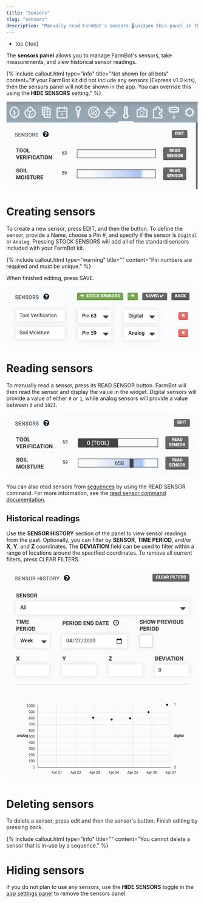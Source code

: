 ```yaml
---
title: "Sensors"
slug: "sensors"
description: "Manually read FarmBot's sensors 🌡️\n[Open this panel in the app](https://my.farm.bot/app/designer/sensors)"
---
```


* toc
{:toc}

The **sensors panel** allows you to manage FarmBot's sensors, take measurements, and view historical sensor readings.

{%
include callout.html
type="info"
title="Not shown for all bots"
content="If your FarmBot kit did not include any sensors (Express v1.0 kits), then the sensors panel will not be shown in the app. You can override this using the **HIDE SENSORS** setting."
%}



![Screen Shot 2020-06-30 at 12.28.34 PM.png](_images/Screen_Shot_2020-06-30_at_12.28.34_PM.png)

# Creating sensors
To create a new sensor, press <span class="fb-button fb-gray">EDIT</span>, and then the <span class="fb-button fb-green"><i class='fa fa-plus'></i></span> button. To define the sensor, provide a <span class="fb-input">Name</span>, choose a <span class="fb-dropdown">Pin #</span>, and specify if the sensor is `Digital` or `Analog`. Pressing <span class="fb-button fb-green"><i class='fa fa-plus'></i> STOCK SENSORS</span> will add all of the standard sensors included with your FarmBot kit.

{%
include callout.html
type="warning"
title=""
content="Pin numbers are required and must be unique."
%}

When finished editing, press <span class="fb-button fb-green">SAVE</span>.

![Screen Shot 2020-06-30 at 12.30.24 PM.png](_images/Screen_Shot_2020-06-30_at_12.30.24_PM.png)

# Reading sensors
To manually read a sensor, press its <span class="fb-button fb-gray">READ SENSOR</span> button. FarmBot will then read the sensor and display the value in the widget. Digital sensors will provide a value of either `0` or `1`, while analog sensors will provide a value between `0` and `1023`.

![Screen Shot 2020-06-30 at 12.35.58 PM.png](_images/Screen_Shot_2020-06-30_at_12.35.58_PM.png)

You can also read sensors from [sequences](../The-FarmBot-Web-App/sequences.md) by using the <span class="fb-step fb-read-pin">READ SENSOR</span> command. For more information, see the [read sensor command documentation](../The-FarmBot-Web-App/sequences/sequence-commands.md#read-sensor).

## Historical readings
Use the **SENSOR HISTORY** section of the panel to view sensor readings from the past. Optionally, you can filter by **SENSOR**, **TIME PERIOD**, and/or **X**, **Y**, and **Z** coordinates. The **DEVIATION** field can be used to filter within a range of locations around the specified coordinates. To remove all current filters, press <span class="fb-button fb-gray">CLEAR FILTERS</span>.

![Screen Shot 2020-06-30 at 12.39.50 PM.png](_images/Screen_Shot_2020-06-30_at_12.39.50_PM.png)

# Deleting sensors
To delete a sensor, press <span class="fb-button fb-gray">edit</span> and then the sensor's <span class="fb-button fb-red"><i class='fa fa-times'></i></span> button. Finish editing by pressing <span class="fb-button fb-gray">back</span>.

{%
include callout.html
type="info"
title=""
content="You cannot delete a sensor that is in-use by a sequence."
%}

# Hiding sensors
If you do not plan to use any sensors, use the **HIDE SENSORS** toggle in the [app settings panel](../The-FarmBot-Web-App/settings/account-settings.md) to remove the sensors panel.
